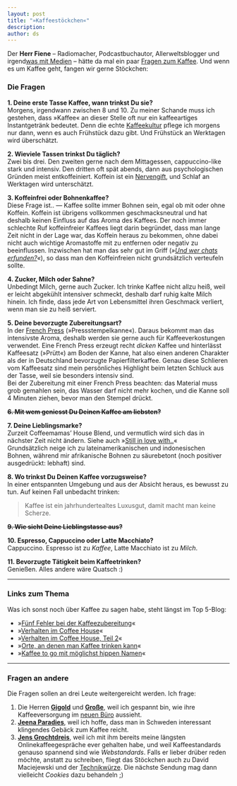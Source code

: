 ```yaml
---
layout: post
title: "»Kaffeestöckchen«"
description:
author: ds
---
```


Der **Herr Fiene** – Radiomacher, Podcastbuchautor, Allerweltsblogger und irgend[was mit Medien](http://www.wasmitmedien.de/) – hätte da mal ein paar [Fragen zum Kaffee](http://www.mywebwork.de/fiene.tv/archive/2007/06/02/fiene-kaffeestockchen-2/). Und wenn es um Kaffee geht, fangen wir gerne Stöckchen:

### Die Fragen

**1. Deine erste Tasse Kaffee, wann trinkst Du sie?**  
 Morgens, irgendwann zwischen 8 und 10. Zu meiner Schande muss ich gestehen, dass »Kaffee« an dieser Stelle oft nur ein kaffeeartiges Instantgetränk bedeutet. Denn die echte [Kaffeekultur](http://de.wikipedia.org/wiki/Kaffee) pflege ich morgens nur dann, wenn es auch Frühstück dazu gibt. Und Frühstück an Werktagen wird überschätzt.

  
**2. Wieviele Tassen trinkst Du täglich?**  
 Zwei bis drei. Den zweiten gerne nach dem Mittagessen, cappuccino-like stark und intensiv. Den dritten oft spät abends, dann aus psychologischen Gründen meist entkoffeiniert. Koffein ist ein [Nervengift](http://de.wikipedia.org/wiki/Koffein), und Schlaf an Werktagen wird unterschätzt.

**3. Koffeinfrei oder Bohnenkaffee?**  
 Diese Frage ist.. — Kaffee sollte immer Bohnen sein, egal ob mit oder ohne Koffein. Koffein ist übrigens vollkommen geschmacksneutral und hat deshalb keinen Einfluss auf das Aroma des Kaffees. Der noch immer schlechte Ruf koffeinfreier Kaffees liegt darin begründet, dass man lange Zeit nicht in der Lage war, das Koffein heraus zu bekommen, ohne dabei nicht auch wichtige Aromastoffe mit zu entfernen oder negativ zu beeinflussen. Inzwischen hat man das sehr gut im Griff (*»[Und wer chats erfunden?](http://en.wikipedia.org/wiki/Decaffeination#Swiss_Water_Process)«*), so dass man den Koffeinfreien nicht grundsätzlich verteufeln sollte.

**4. Zucker, Milch oder Sahne?**  
 Unbedingt Milch, gerne auch Zucker. Ich trinke Kaffee nicht allzu heiß, weil er leicht abgekühlt intensiver schmeckt, deshalb darf ruhig kalte Milch hinein. Ich finde, dass jede Art von Lebensmittel ihren Geschmack verliert, wenn man sie zu heiß serviert.

**5. Deine bevorzugte Zubereitungsart?**  
 In der [French Press](http://de.wikipedia.org/wiki/French_Press) (»Pressstempelkanne«). Daraus bekommt man das intensivste Aroma, deshalb werden sie gerne auch für Kaffeeverkostungen verwendet. Eine French Press erzeugt recht *dicken* Kaffee und hinterlässt Kaffeesatz (»Prütt«) am Boden der Kanne, hat also einen anderen Charakter als der in Deutschland bevorzugte Papierfilterkaffee. Genau diese Schlieren vom Kaffeesatz sind mein persönliches Highlight beim letzten Schluck aus der Tasse, weil sie besonders intensiv sind.  
 Bei der Zubereitung mit einer French Press beachten: das Material muss grob gemahlen sein, das Wasser darf nicht mehr kochen, und die Kanne soll 4 Minuten ziehen, bevor man den Stempel drückt.

**<del>6. Mit wem geniesst Du Deinen Kaffee am liebsten?</del>**

**7. Deine Lieblingsmarke?**  
 Zurzeit Coffeemamas’ House Blend, und vermutlich wird sich das in nächster Zeit nicht ändern. Siehe auch »[Still in love with..](http://blog.decaf.de/2007/04/still-in-love-with-coffeemamas)«  
 Grundsätzlich neige ich zu lateinamerikanischen und indonesischen Bohnen, während mir afrikanische Bohnen zu säurebetont (noch positiver ausgedrückt: lebhaft) sind.

**8. Wo trinkst Du Deinen Kaffee vorzugsweise?**  
 In einer entspannten Umgebung und aus der Absicht heraus, es bewusst zu tun. Auf keinen Fall unbedacht trinken:

> Kaffee ist ein jahrhundertealtes Luxusgut, damit macht man keine Scherze.

**<del>9. Wie sieht Deine Lieblingstasse aus?</del>**

**10. Espresso, Cappuccino oder Latte Macchiato?**  
 Cappuccino. Espresso ist zu *Kaffee*, Latte Macchiato ist zu *Milch*.

**11. Bevorzugte Tätigkeit beim Kaffeetrinken?**  
 Genießen. Alles andere wäre Quatsch :)

---

### Links zum Thema

Was ich sonst noch über Kaffee zu sagen habe, steht längst im Top 5-Blog:

- »[Fünf Fehler bei der Kaffeezubereitung](http://topfives.org/2005/fehler-bei-der-kaffeezubereitung/)«
- »[Verhalten im Coffee House](http://topfives.org/2005/verhalten-im-coffee-house/)«
- »[Verhalten im Coffee House, Teil 2](http://topfives.org/2005/verhalten-im-coffee-house-2/)«
- »[Orte, an denen man Kaffee trinken kann](http://topfives.org/2007/orte-an-denen-man-kaffee-trinken-kann/)«
- »[Kaffee to go mit möglichst hippen Namen](http://topfives.org/2005/kaffee-to-go/)«

---

### Fragen an andere

Die Fragen sollen an drei Leute weitergereicht werden. Ich frage:

1. Die Herren [**Gigold**](http://gigold.de) und [**Große**](http://www.danielgrosse.com/blog/), weil ich gespannt bin, wie ihre Kaffeeversorgung im [neuen Büro](http://www.blogsolution.de) aussieht.
2. [**Jeena Paradies**](http://jeenaparadies.net/weblog/), weil ich hoffe, dass man in Schweden interessant klingendes Gebäck zum Kaffee reicht.
3. [**Jens Grochtdreis**](http://blog.grochtdreis.de), weil ich mit ihm bereits meine längsten Onlinekaffeegespräche ever gehalten habe, und weil Kaffeestandards genauso spannend sind wie *Webstandards*. Falls er lieber drüber reden möchte, anstatt zu schreiben, fliegt das Stöckchen auch zu David Maciejewski und der [Technikwürze](http://technikwuerze.de). Die nächste Sendung mag dann vielleicht *Cookies* dazu behandeln ;)
